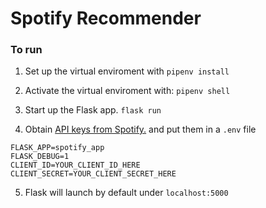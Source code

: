 # Spotify Recommender

### To run

1) Set up the virtual enviroment with `pipenv install`

2) Activate the virtual enviroment with: `pipenv shell`

3) Start up the Flask app. `flask run`

4) Obtain [API keys from Spotify.](https://developer.spotify.com/dashboard/login) and put them in a `.env` file


```
FLASK_APP=spotify_app
FLASK_DEBUG=1
CLIENT_ID=YOUR_CLIENT_ID_HERE
CLIENT_SECRET=YOUR_CLIENT_SECRET_HERE
```

5) Flask will launch by default under `localhost:5000`
